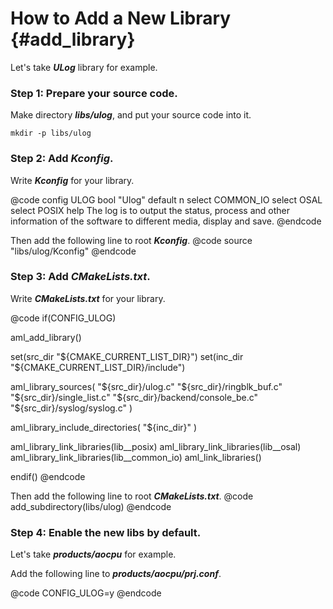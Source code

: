 How to Add a New Library {#add_library}
==========

Let's take ***ULog*** library for example.

### Step 1: Prepare your source code. ###
Make directory ***libs/ulog***, and put your source code into it.

	mkdir -p libs/ulog

### Step 2: Add ***Kconfig***. ###
Write ***Kconfig*** for your library.

@code
config ULOG
    bool "Ulog"
    default n
    select COMMON_IO
    select OSAL
    select POSIX
        help
          The log is to output the status, process and other information of the software to different media, display and save.
@endcode

Then add the following line to root ***Kconfig***.
@code
source "libs/ulog/Kconfig"
@endcode

### Step 3: Add ***CMakeLists.txt***. ###
Write ***CMakeLists.txt*** for your library.

@code
if(CONFIG_ULOG)

aml_add_library()

set(src_dir "${CMAKE_CURRENT_LIST_DIR}")
set(inc_dir "${CMAKE_CURRENT_LIST_DIR}/include")

aml_library_sources(
        "${src_dir}/ulog.c"
        "${src_dir}/ringblk_buf.c"
        "${src_dir}/single_list.c"
        "${src_dir}/backend/console_be.c"
        "${src_dir}/syslog/syslog.c"
)

aml_library_include_directories(
        "${inc_dir}"
)

aml_library_link_libraries(lib__posix)
aml_library_link_libraries(lib__osal)
aml_library_link_libraries(lib__common_io)
aml_link_libraries()

endif()
@endcode

Then add the following line to root ***CMakeLists.txt***.
@code
add_subdirectory(libs/ulog)
@endcode

### Step 4: Enable the new libs by default. ###
Let's take ***products/aocpu*** for example.

Add the following line to ***products/aocpu/prj.conf***.

@code
CONFIG_ULOG=y
@endcode
